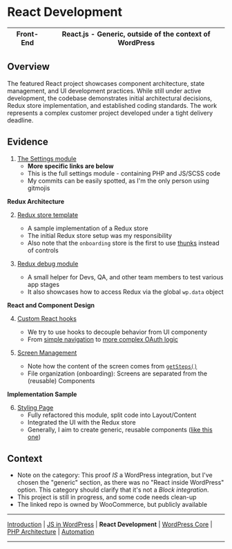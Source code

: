 # React Development

| Front-End | **React.js - Generic**, outside of the context of WordPress |
|-----------|-------------------------------------------------------------|

## Overview

The featured React project showcases component architecture, state management, and UI development practices. While still under active development, the codebase demonstrates initial architectural decisions, Redux store implementation, and established coding standards. The work represents a complex customer project developed under a tight delivery deadline.

## Evidence

1. [The Settings module](https://github.com/woocommerce/woocommerce-paypal-payments/tree/trunk/modules/ppcp-settings)
   - **More specific links are below**
   - This is the full settings module - containing PHP and JS/SCSS code
   - My commits can be easily spotted, as I'm the only person using gitmojis

**Redux Architecture**

2. [Redux store template](https://github.com/woocommerce/woocommerce-paypal-payments/tree/trunk/modules/ppcp-settings/resources/js/data/_example)  
   - A sample implementation of a Redux store
   - The initial Redux store setup was my responsibility
   - Also note that the `onboarding` store is the first to use [thunks](https://developer.wordpress.org/block-editor/how-to-guides/thunks/) instead of controls

3. [Redux debug module](https://github.com/woocommerce/woocommerce-paypal-payments/blob/trunk/modules/ppcp-settings/resources/js/data/debug.js)
   - A small helper for Devs, QA, and other team members to test various app stages
   - It also showcases how to access Redux via the global `wp.data` object

**React and Component Design**

4. [Custom React hooks](https://github.com/woocommerce/woocommerce-paypal-payments/blob/trunk/modules/ppcp-settings/resources/js/hooks)
   - We try to use hooks to decouple behavior from UI componenty
   - From [simple navigation](https://github.com/woocommerce/woocommerce-paypal-payments/blob/trunk/modules/ppcp-settings/resources/js/hooks/useNavigation.js) to [more complex OAuth logic](https://github.com/woocommerce/woocommerce-paypal-payments/blob/trunk/modules/ppcp-settings/resources/js/hooks/useHandleConnections.js)

5. [Screen Management](https://github.com/woocommerce/woocommerce-paypal-payments/blob/trunk/modules/ppcp-settings/resources/js/Components/Screens/Onboarding/index.js)
   - Note how the content of the screen comes from [`getSteps()`](https://github.com/woocommerce/woocommerce-paypal-payments/blob/6339207bcde5602dfa7f84f8364a3ebc657ad99b/modules/ppcp-settings/resources/js/Components/Screens/Onboarding/Steps/index.js#L53-L69)
   - File organization (onboarding): Screens are separated from the (reusable) Components

**Implementation Sample**

6. [Styling Page](https://github.com/woocommerce/woocommerce-paypal-payments/tree/trunk/modules/ppcp-settings/resources/js/Components/Screens/Settings/Components/Styling)
   - Fully refactored this module, split code into Layout/Content
   - Integrated the UI with the Redux store
   - Generally, I aim to create generic, reusable components ([like this one](https://github.com/woocommerce/woocommerce-paypal-payments/blob/trunk/modules/ppcp-settings/resources/js/Components/ReusableComponents/Icons/GenericIcon.js))

## Context

- Note on the category: This proof _IS_ a WordPress integration, but I've chosen the "generic" section, as there was no "React inside WordPress" option. This category should clarify that it's not a _Block integration_.
- This project is still in progress, and some code needs clean-up
- The linked repo is owned by WooCommerce, but publicly available

---

[Introduction](../README.md) |
[JS in WordPress](../frontend-wp/README.md) |
**React Development** |
[WordPress Core](../wp-core/README.md) |
[PHP Architecture](../php-arch/README.md) |
[Automation](../automation/README.md)

---
